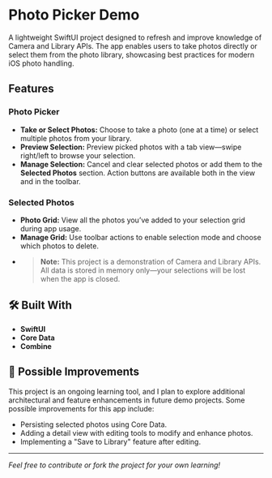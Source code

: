 # Photo Picker Demo

A lightweight SwiftUI project designed to refresh and improve knowledge of Camera and Library APIs. The app enables users to take photos directly or select them from the photo library, showcasing best practices for modern iOS photo handling.

## Features

### Photo Picker

- **Take or Select Photos:** Choose to take a photo (one at a time) or select multiple photos from your library.
- **Preview Selection:** Preview picked photos with a tab view—swipe right/left to browse your selection.
- **Manage Selection:** Cancel and clear selected photos or add them to the **Selected Photos** section. Action buttons are available both in the view and in the toolbar.

### Selected Photos

- **Photo Grid:** View all the photos you’ve added to your selection grid during app usage.
- **Manage Grid:** Use toolbar actions to enable selection mode and choose which photos to delete.
- > **Note:** This project is a demonstration of Camera and Library APIs. All data is stored in memory only—your selections will be lost when the app is closed.

## 🛠️ Built With

- **SwiftUI**
- **Core Data**
- **Combine**

## 🚀 Possible Improvements

This project is an ongoing learning tool, and I plan to explore additional architectural and feature enhancements in future demo projects. Some possible improvements for this app include:

- Persisting selected photos using Core Data.
- Adding a detail view with editing tools to modify and enhance photos.
- Implementing a "Save to Library" feature after editing.

---
*Feel free to contribute or fork the project for your own learning!*
